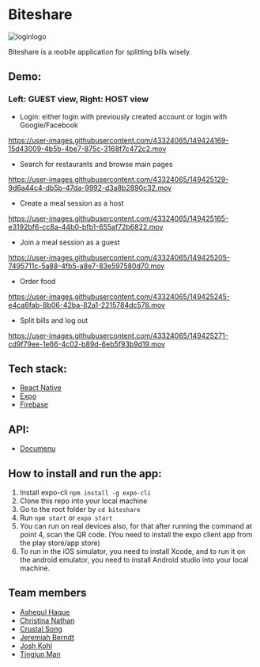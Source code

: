 # Biteshare
   ![loginlogo](https://user-images.githubusercontent.com/43324065/149425783-571ff4bb-c102-495e-b144-af6ee5df81a7.png)

Biteshare is a mobile application for splitting bills wisely. 

## Demo:
### Left: GUEST view, Right: HOST view
- Login: either login with previously created account or login with Google/Facebook

https://user-images.githubusercontent.com/43324065/149424169-15d43009-4b5b-4be7-875c-3168f7c472c2.mov

- Search for restaurants and browse main pages

https://user-images.githubusercontent.com/43324065/149425129-9d6a44c4-db5b-47da-9992-d3a8b2890c32.mov

- Create a meal session as a host

https://user-images.githubusercontent.com/43324065/149425165-e3192bf6-cc8a-44b0-bfb1-655af72b6822.mov

- Join a meal session as a guest

https://user-images.githubusercontent.com/43324065/149425205-7495711c-5a88-4fb5-a8e7-83e597580d70.mov

- Order food

https://user-images.githubusercontent.com/43324065/149425245-e4ca6fab-8b06-42ba-82a1-2215784dc578.mov

- Split bills and log out

https://user-images.githubusercontent.com/43324065/149425271-cd9f79ee-1e66-4c02-b89d-6eb5f93b9d19.mov

## Tech stack:
- [React Native](https://reactnative.dev/)
- [Expo](https://docs.expo.dev/)
- [Firebase](https://firebase.google.com/docs?authuser=3)

## API:
- [Documenu](https://documenu.com/)

## How to install and run the app:
1. Install expo-cli `npm install -g expo-cli`
2. Clone this repo into your local machine
3. Go to the root folder by `cd biteshare`
4. Run `npm start` or `expo start`
5. You can run on real devices also, for that after running the command at point 4, scan the QR code. (You need to install the expo client app from the play store/app store)
6. To run in the iOS simulator, you need to install Xcode, and to run it on the android emulator, you need to install Android studio into your local machine.

## Team members
- [Ashequl Haque](https://github.com/ashequl93)
- [Christina Nathan](https://github.com/christinanate)
- [Crustal Song](https://github.com/crystalsong2021)
- [Jeremiah Berndt](https://github.com/JeremiahBerndt)
- [Josh Kohl](https://github.com/JK0hl)
- [Tingjun Man](https://github.com/tm2838)
